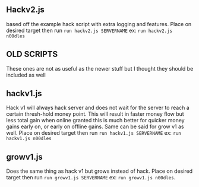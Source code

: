 ## Hackv2.js 
based off the example hack script with extra logging and features. Place on desired target then run `run hackv2.js SERVERNAME` ex: `run hackv2.js n00dles` <br />

## OLD SCRIPTS 
These ones are not as useful as the newer stuff but I thought they should be included as well <br />
## hackv1.js 
Hack v1 will always hack server and does not wait for the server to reach a certain thresh-hold money point. This will result in faster money flow but less total gain when online granted this is much better for quicker money gains early on, or early on offline gains. Same can be said for grow v1 as well. Place on desired target then run `run hackv1.js SERVERNAME` ex: `run hackv1.js n00dles`<br />
## growv1.js
Does the same thing as hack v1 but grows instead of hack. Place on desired target then run `run growv1.js SERVERNAME` ex: `run growv1.js n00dles`.<br />
